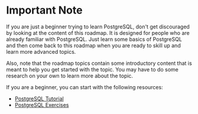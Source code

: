 # Important Note

If you are just a beginner trying to learn PostgreSQL, don't get discouraged by looking at the content of this roadmap. It is designed for people who are already familiar with PostgreSQL. Just learn some basics of PostgreSQL and then come back to this roadmap when you are ready to skill up and learn more advanced topics.

Also, note that the roadmap topics contain some introductory content that is meant to help you get started with the topic. You may have to do some research on your own to learn more about the topic.

If you are a beginner, you can start with the following resources:

- [PostgreSQL Tutorial](https://www.postgresqltutorial.com/)
- [PostgreSQL Exercises](https://pgexercises.com/)